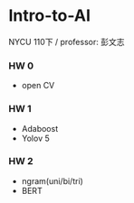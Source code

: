 # Intro-to-AI
NYCU 110下 / professor: 彭文志

### HW 0
- open CV

### HW 1
- Adaboost
- Yolov 5

### HW 2
- ngram(uni/bi/tri)
- BERT

